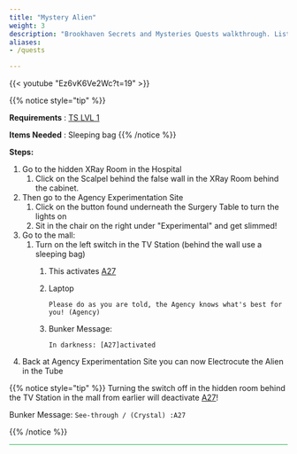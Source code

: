 ```yaml
---
title: "Mystery Alien"
weight: 3
description: "Brookhaven Secrets and Mysteries Quests walkthrough. Lists tools, requirements and steps along with helpful videos."
aliases:
- /quests

---
```


{{< youtube "Ez6vK6Ve2Wc?t=19" >}}

{{% notice style="tip" %}}

**Requirements** : [TS LVL 1](/lore/special_tools#ts-level-1)

**Items Needed** : Sleeping bag
{{% /notice %}}


**Steps:**

1. Go to the hidden XRay Room in the Hospital
	1. Click on the Scalpel behind the false wall in the XRay Room behind the cabinet.
2. Then go to the Agency Experimentation Site
	1. Click on the button found underneath the Surgery Table to turn the lights on
	2. Sit in the chair on the right under "Experimental" and get slimmed!
3. Go to the mall:
	1. Turn on the left switch in the TV Station (behind the wall use a sleeping bag)
		1. This activates [A27](/casebook/light_panel#a27)
		1. Laptop
		
			`Please do as you are told, the Agency knows what's best for you! (Agency)`
		2. Bunker Message:
		
			`In darkness: [A27]activated`
4. Back at Agency Experimentation Site you can now Electrocute the Alien in the Tube

{{% notice style="tip" %}}
Turning the switch off in the hidden room behind the TV Station in the mall from earlier will deactivate [A27](/casebook/light_panel#a27)!
	
Bunker Message:
`See-through / (Crystal) :A27`
		
{{% /notice %}}



<hr style="background-color: #28b44c" size=8>
